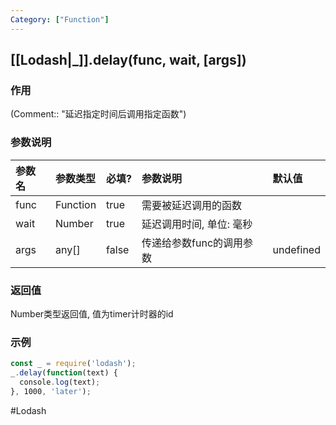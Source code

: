 ```yaml
---
Category: ["Function"]
---
```

## [[Lodash|_]].delay(func, wait, \[args\])
### 作用
(Comment:: "延迟指定时间后调用指定函数")

### 参数说明
|参数名|参数类型|必填?|参数说明|默认值|
|:-|:-|:-|:-|:-|
|func|Function|true|需要被延迟调用的函数||
|wait|Number|true|延迟调用时间, 单位: 毫秒||
|args|any[]|false|传递给参数func的调用参数|undefined|

### 返回值
Number类型返回值, 值为timer计时器的id

### 示例
```javascript
const _ = require('lodash');
_.delay(function(text) {
  console.log(text);
}, 1000, 'later');
```

#Lodash 